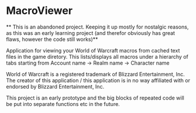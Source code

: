 # MacroViewer

** This is an abandoned project. Keeping it up mostly for nostalgic reasons, as this was an early learning project (and therefor obviously has great flaws, however the code still works)**

Application for viewing your World of Warcraft macros from cached text files in the game diretory.
This lists/displays all macros under a hierarchy of tabs starting from Account name -> Realm name -> Character name

World of Warcraft is a registered trademark of Blizzard Entertainment, Inc.
The creator of this application / this application is in no way affiliated with or endorsed by Blizzard Entertainment, Inc.

This project is an early prototype and the big blocks of repeated code will be put into separate functions etc in the future.